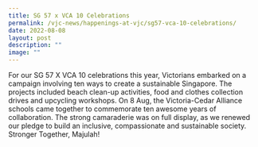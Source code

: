 ```yaml
---
title: SG 57 x VCA 10 Celebrations
permalink: /vjc-news/happenings-at-vjc/sg57-vca-10-celebrations/
date: 2022-08-08
layout: post
description: ""
image: ""
---
```

For our SG 57 X VCA 10 celebrations this year, Victorians embarked on a campaign involving ten ways to create a sustainable Singapore. The projects included beach clean-up activities, food and clothes collection drives and upcycling workshops. On 8 Aug, the Victoria-Cedar Alliance schools came together to commemorate ten awesome years of collaboration. The strong camaraderie was on full display, as we renewed our pledge to build an inclusive, compassionate and sustainable society. Stronger Together, Majulah!